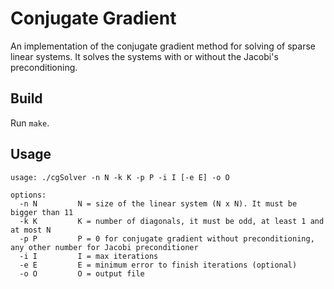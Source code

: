 # Conjugate Gradient

An implementation of the conjugate gradient method for solving of sparse linear systems. It solves the systems with or without the Jacobi's preconditioning.

## Build
Run `make`.

## Usage
``` 
usage: ./cgSolver -n N -k K -p P -i I [-e E] -o O

options:
  -n N         N = size of the linear system (N x N). It must be bigger than 11
  -k K         K = number of diagonals, it must be odd, at least 1 and at most N
  -p P         P = 0 for conjugate gradient without preconditioning, any other number for Jacobi preconditioner
  -i I         I = max iterations
  -e E         E = minimum error to finish iterations (optional)
  -o O         O = output file
```
